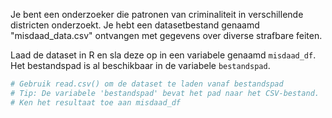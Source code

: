 Je bent een onderzoeker die patronen van criminaliteit in verschillende districten onderzoekt. Je hebt een datasetbestand genaamd "misdaad_data.csv" ontvangen met gegevens over diverse strafbare feiten.

Laad de dataset in R en sla deze op in een variabele genaamd `misdaad_df`. Het bestandspad is al beschikbaar in de variabele `bestandspad`.

```R
# Gebruik read.csv() om de dataset te laden vanaf bestandspad
# Tip: De variabele 'bestandspad' bevat het pad naar het CSV-bestand.
# Ken het resultaat toe aan misdaad_df
```
